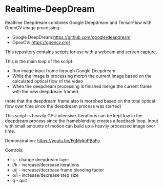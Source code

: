 # Realtime-DeepDream

Realtime Deepdream combines Google Deepdream and TensorFlow with OpenCV image processing.


- Google DeepDream:https://github.com/google/deepdream
- OpenCV: https://opencv.org/ 


This repository contains scripts for use with a webcam and screen capture.


This is the main loop of the script:

- Run image input frame through Google Deepdream
- While the image is processing morph the current image based on the calculated optical flow of the video
- When the deepdream processing is finished merge the current frame with the new deepdream framed


(note that the deepdream frame also is morphed based on the total optical flow over time since the deepdream process was started)


This script is heavily GPU intensive. Iterations can be kept low in the deepdream process since the frameblending creates a feedback loop. Input with small amounts of motion can build up a heavily processed image over time.


Demonstration: https://youtu.be/FgMyknPBaFo


Controls:

- s - change deepdream layer
- i/k - increase/decrease iterations
- u/j - increase/decrease frame blending factor
- o/l - increase/decrease step size
- q - quit
